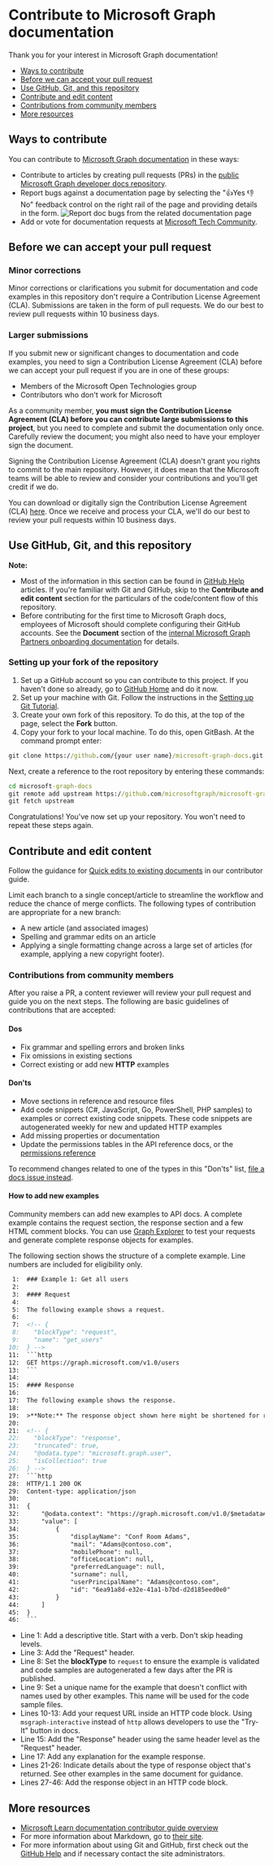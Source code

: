 # Contribute to Microsoft Graph documentation

Thank you for your interest in Microsoft Graph documentation!

- [Ways to contribute](#ways-to-contribute)
- [Before we can accept your pull request](#before-we-can-accept-your-pull-request)
- [Use GitHub, Git, and this repository](#use-github-git-and-this-repository)
- [Contribute and edit content](#contribute-and-edit-content)
- [Contributions from community members](#contributions-from-community-members)
- [More resources](#more-resources)

## Ways to contribute

You can contribute to [Microsoft Graph documentation](https://developer.microsoft.com/graph/docs) in these ways:

- Contribute to articles by creating pull requests (PRs) in the [public Microsoft Graph developer docs repository](https://github.com/microsoftgraph/microsoft-graph-docs-contrib).
- Report bugs against a documentation page by selecting the "👍Yes 👎 No" feedback control on the right rail of the page and providing details in the form.
      ![Report doc bugs from the related documentation page](includes/images/feedback-menu.png)
- Add or vote for documentation requests at [Microsoft Tech Community](https://techcommunity.microsoft.com/t5/microsoft-365-developer-platform/idb-p/Microsoft365DeveloperPlatform/label-name/Microsoft%20Graph).


## Before we can accept your pull request

### Minor corrections

Minor corrections or clarifications you submit for documentation and code examples in this repository don't require a Contribution License Agreement (CLA). Submissions are taken in the form of pull requests. We do our best to review pull requests within 10 business days.

### Larger submissions

If you submit new or significant changes to documentation and code examples, you need to sign a Contribution License Agreement (CLA) before we can accept your pull request if you are in one of these groups:

- Members of the Microsoft Open Technologies group
- Contributors who don't work for Microsoft

As a community member, **you must sign the Contribution License Agreement (CLA) before you can contribute large submissions to this project**, but you need to complete and submit the documentation only once. Carefully review the document; you might also need to have your employer sign the document.

Signing the Contribution License Agreement (CLA) doesn't grant you rights to commit to the main repository. However, it does mean that the Microsoft teams will be able to review and consider your contributions and you'll get credit if we do.

You can download or digitally sign the Contribution License Agreement (CLA) [here](https://cla.microsoft.com). Once we receive and process your CLA, we'll do our best to review your pull requests within 10 business days.

## Use GitHub, Git, and this repository

**Note:** 
- Most of the information in this section can be found in [GitHub Help][] articles.  If you're familiar with Git and GitHub, skip to the **Contribute and edit content** section for the particulars of the code/content flow of this repository.
- Before contributing for the first time to Microsoft Graph docs, employees of Microsoft should complete configuring their GitHub accounts. See the **Document** section of the [internal Microsoft Graph Partners onboarding documentation](https://aka.ms/msgraphcdk) for details.

### Setting up your fork of the repository

1. Set up a GitHub account so you can contribute to this project. If you haven't done so already, go to [GitHub Home][] and do it now.
2. Set up your machine with Git. Follow the instructions in the [Setting up Git Tutorial][Set Up Git].
3. Create your own fork of this repository. To do this, at the top of the page, select the **Fork** button.
4. Copy your fork to your local machine. To do this, open GitBash. At the command prompt enter:

```cmd
git clone https://github.com/{your user name}/microsoft-graph-docs.git
```

Next, create a reference to the root repository by entering these commands:

```cmd
cd microsoft-graph-docs
git remote add upstream https://github.com/microsoftgraph/microsoft-graph-docs.git
git fetch upstream
```

Congratulations! You've now set up your repository. You won't need to repeat these steps again.

## Contribute and edit content

Follow the guidance for [Quick edits to existing documents](https://learn.microsoft.com/contribute/#quick-edits-to-documentation) in our contributor guide.

Limit each branch to a single concept/article to streamline the workflow and reduce the chance of merge conflicts. The following types of contribution are appropriate for a new branch:

- A new article (and associated images)
- Spelling and grammar edits on an article
- Applying a single formatting change across a large set of articles (for example, applying a new copyright footer).

### Contributions from community members

After you raise a PR, a content reviewer will review your pull request and guide you on the next steps. The following are basic guidelines of contributions that are accepted:

#### Dos
+ Fix grammar and spelling errors and broken links
+ Fix omissions in existing sections
+ Correct existing or add new **HTTP** examples

#### Don'ts
+ Move sections in reference and resource files
+ Add code snippets (C#, JavaScript, Go, PowerShell, PHP samples) to examples or correct existing code snippets. These code snippets are autogenerated weekly for new and updated HTTP examples
+ Add missing properties or documentation
+ Update the permissions tables in the API reference docs, or the [permissions reference](https://learn.microsoft.com/en-us/graph/permissions-reference)

To recommend changes related to one of the types in this "Don'ts" list, [file a docs issue instead](#ways-to-contribute).

#### How to add new examples

Community members can add new examples to API docs. A complete example contains the request section, the response section and a few HTML comment blocks. You can use [Graph Explorer](https://aka.ms/ge) to test your requests and generate complete response objects for examples.

The following section shows the structure of a complete example. Line numbers are included for eligibility only.

```Markdown
 1:  ### Example 1: Get all users
 2:  
 3:  #### Request
 4:  
 5:  The following example shows a request.
 6:  
 7:  <!-- {
 8:    "blockType": "request",
 9:    "name": "get_users"
10:  } -->
11:  ```http
12:  GET https://graph.microsoft.com/v1.0/users
13:  ```
14:  
15:  #### Response
16:  
17:  The following example shows the response.
18:  
19:  >**Note:** The response object shown here might be shortened for readability.
20:  
21:  <!-- {
22:    "blockType": "response",
23:    "truncated": true,
24:    "@odata.type": "microsoft.graph.user",
25:    "isCollection": true
26:  } -->
27:  ```http
28:  HTTP/1.1 200 OK
29:  Content-type: application/json
30:  
31:  {
32:      "@odata.context": "https://graph.microsoft.com/v1.0/$metadata#users",
33:      "value": [
34:          {
35:              "displayName": "Conf Room Adams",
36:              "mail": "Adams@contoso.com",
37:              "mobilePhone": null,
38:              "officeLocation": null,
39:              "preferredLanguage": null,
40:              "surname": null,
41:              "userPrincipalName": "Adams@contoso.com",
42:              "id": "6ea91a8d-e32e-41a1-b7bd-d2d185eed0e0"
43:          }
44:      ]
45:  }
46:  ```
```

- Line 1: Add a descriptive title. Start with a verb. Don't skip heading levels.
- Line 3: Add the "Request" header.
- Line 8: Set the **blockType** to `request` to ensure the example is validated and code samples are autogenerated a few days after the PR is published.
- Line 9: Set a unique name for the example that doesn't conflict with names used by other examples. This name will be used for the code sample files.
- Lines 10-13: Add your request URL inside an HTTP code block. Using `msgraph-interactive` instead of `http` allows developers to use the "Try-It" button in docs.
- Line 15: Add the "Response" header using the same header level as the "Request" header.
- Line 17: Add any explanation for the example response.
- Lines 21-26: Indicate details about the type of response object that's returned. See other examples in the same document for guidance.
- Lines 27-46: Add the response object in an HTTP code block.

## More resources

- [Microsoft Learn documentation contributor guide overview][Learn contributor guide - public]
- For more information about Markdown, go to [their site][Markdown Home].
- For more information about using Git and GitHub, first check out the [GitHub Help] and if necessary contact the site administrators.

[Learn contributor guide - public]: https://learn.microsoft.com/en-us/contribute/
[GitHub Home]: https://github.com
[GitHub Help]: https://help.github.com/
[Set Up Git]: https://help.github.com/win-set-up-git/
[Markdown Home]: https://daringfireball.net/projects/markdown/
[vscode]: https://code.visualstudio.com/
